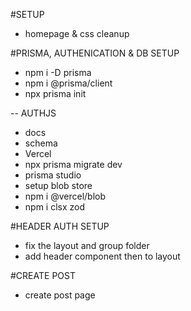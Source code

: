 
#SETUP
- homepage & css cleanup

#PRISMA, AUTHENICATION & DB SETUP
- npm i -D prisma
- npm i @prisma/client
- npx prisma init

-- AUTHJS
- docs
- schema
- Vercel
- npx prisma migrate dev
- prisma studio
- setup blob store
- npm i @vercel/blob
- npm i clsx zod

#HEADER AUTH SETUP
- fix the layout and group folder
- add header component then to layout

#CREATE POST 
- create post page
